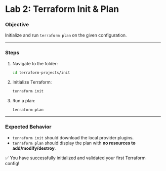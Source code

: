 # Lab 2: Terraform Init & Plan

### Objective
Initialize and run `terraform plan` on the given configuration.

---

### Steps
1. Navigate to the folder:
   ```bash
   cd terraform-projects/init
   ```
2. Initialize Terraform:
   ```bash
   terraform init
   ```
3. Run a plan:
   ```bash
   terraform plan
   ```

---

### Expected Behavior
- `terraform init` should download the local provider plugins.
- `terraform plan` should display the plan with **no resources to add/modify/destroy**.

✅ You have successfully initialized and validated your first Terraform config!
